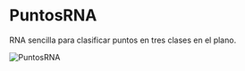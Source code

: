 # PuntosRNA
 RNA sencilla para clasificar puntos en tres clases en el plano.
 
 
![PuntosRNA](https://user-images.githubusercontent.com/5831471/138222221-2a913318-cc7d-44db-ab52-151b8d175c07.png)

